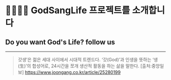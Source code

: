 🏃🏃🏃‍♂️ GodSangLife 프로젝트를 소개합니다
==================================

## Do you want God's Life? follow us
---------------------------------

> 갓생’은 젊은 세대 사이에서 시대적 트렌드다. ‘갓(God)’과 인생을 뜻하는 ‘생(生)’의 합성어로, 24시간을 쪼개 생산적 활동을 하는 삶을 말한다. 
[출처:중앙일보] https://www.joongang.co.kr/article/25280199
